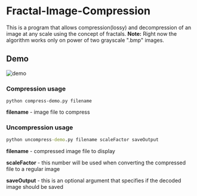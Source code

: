 # Fractal-Image-Compression
This is a program that allows compression(lossy) and decompression of an image at any scale using the concept of fractals.
**Note:** Right now the algorithm works only on power of two grayscale ".bmp" images.

## Demo
![demo](images/demo.gif)

### Compression usage
```
python compress-demo.py filename
```
**filename** - image file to compress

### Uncompression usage
```bat
python uncompress-demo.py filename scaleFactor saveOutput
```
**filename** - compressed image file to display

**scaleFactor** - this number will be used when converting the compressed file to a regular image

**saveOutput** - this is an optional argument that specifies if the decoded image should be saved
